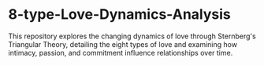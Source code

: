 # 8-type-Love-Dynamics-Analysis
This repository explores the changing dynamics of love through Sternberg's Triangular Theory, detailing the eight types of love and examining how intimacy, passion, and commitment influence relationships over time.
